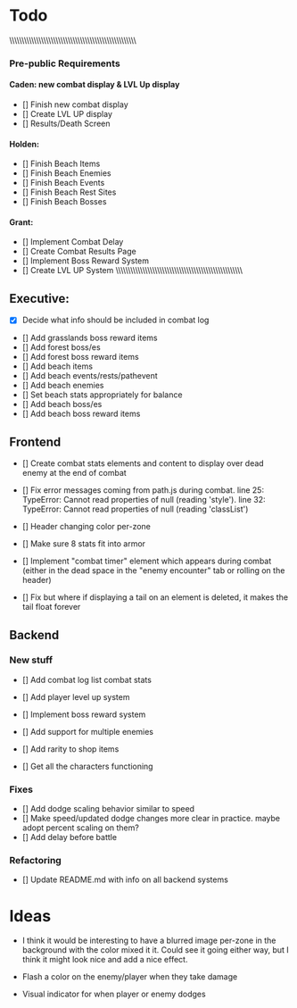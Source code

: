 
# Todo

\\\\\\\\\\\\\\\\\\\\\\\\\\\\\\\\\\\\\\\\\\\\\\\\\\\\\\\\\\\\\\\\\\\\\\\\\\\\\\\\\\\\\\\\\\\\\\\\\\\\\\\\
### Pre-public Requirements

#### Caden: new combat display & LVL Up display
* [] Finish new combat display
* [] Create LVL UP display
* [] Results/Death Screen
#### Holden:
* [] Finish Beach Items
* [] Finish Beach Enemies
* [] Finish Beach Events
* [] Finish Beach Rest Sites
* [] Finish Beach Bosses
#### Grant:
* [] Implement Combat Delay
* [] Create Combat Results Page
* [] Implement Boss Reward System
* [] Create LVL UP System
\\\\\\\\\\\\\\\\\\\\\\\\\\\\\\\\\\\\\\\\\\\\\\\\\\\\\\\\\\\\\\\\\\\\\\\\\\\\\\\\\\\\\\\\\\\\\\\\\\\\\\\\

## Executive:
* [x] Decide what info should be included in combat log


* [] Add grasslands boss reward items
* [] Add forest boss/es
* [] Add forest boss reward items
* [] Add beach items
* [] Add beach events/rests/pathevent
* [] Add beach enemies
* [] Set beach stats appropriately for balance
* [] Add beach boss/es
* [] Add beach boss reward items

## Frontend
* [] Create combat stats elements and content to display over dead enemy at the end of combat

* [] Fix error messages coming from path.js during combat. line 25: TypeError: Cannot read properties of null (reading 'style'). line 32: TypeError: Cannot read properties of null (reading 'classList')
* [] Header changing color per-zone
* [] Make sure 8 stats fit into armor
* [] Implement "combat timer" element which appears during combat (either in the dead space in the "enemy encounter" tab or rolling on the header)
* [] Fix but where if displaying a tail on an element is deleted, it makes the tail float forever

## Backend

### New stuff
* [] Add combat log list combat stats

* [] Add player level up system
* [] Implement boss reward system
* [] Add support for multiple enemies
* [] Add rarity to shop items
* [] Get all the characters functioning

### Fixes
* [] Add dodge scaling behavior similar to speed
* [] Make speed/updated dodge changes more clear in practice. maybe adopt percent scaling on them?
* [] Add delay before battle

### Refactoring
* [] Update README.md with info on all backend systems



# Ideas
* I think it would be interesting to have a blurred image per-zone in the background with the color mixed it it. Could see it going either way, but I think it might look nice and add a nice effect.

* Flash a color on the enemy/player when they take damage
* Visual indicator for when player or enemy dodges

